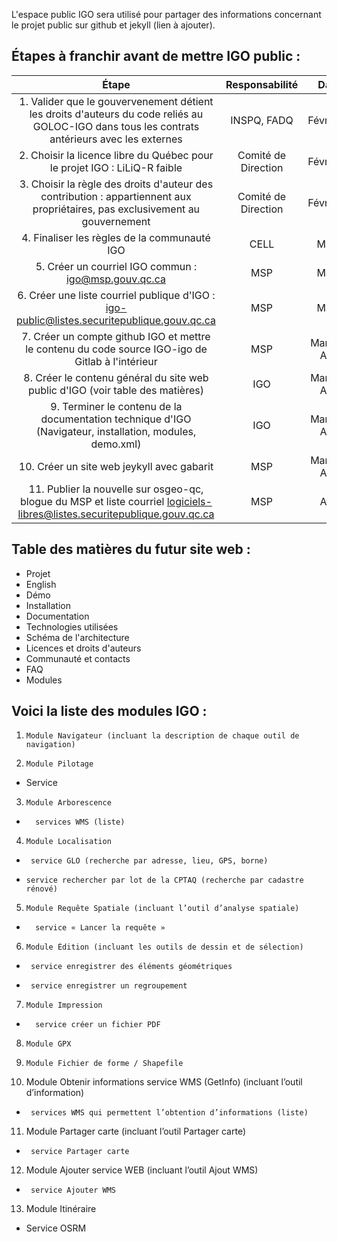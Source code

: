 

L'espace public IGO sera utilisé pour partager des informations concernant le projet public sur github et jekyll (lien à ajouter).

## Étapes à franchir avant de mettre IGO public :

|                                           Étape                                                    | Responsabilité       | Date    | Statut    |
|:--------------------------------------------------------------------------------------------------:|:--------------------:| -------:|-------:|
|1. Valider que le gouvervenement détient les droits d'auteurs du code reliés au GOLOC-IGO dans tous les contrats antérieurs avec les externes  | INSPQ, FADQ  | Février | |
|2. Choisir la licence libre du Québec pour le projet IGO : LiLiQ-R faible                                              | Comité de Direction  | Février | |
|3. Choisir la règle des droits d'auteur des contribution : appartiennent aux propriétaires, pas exclusivement au gouvernement | Comité de Direction  | Février | |
|4. Finaliser les règles de la communauté IGO | CELL  | Mars | |
|5. Créer un courriel IGO commun : igo@msp.gouv.qc.ca | MSP  | Mars | |
|6. Créer une liste courriel publique d'IGO : igo-public@listes.securitepublique.gouv.qc.ca  | MSP  | Mars | |
|7. Créer un compte github IGO et mettre le contenu du code source IGO-igo de Gitlab à l'intérieur  | MSP  | Mars-Avril | |
|8. Créer le contenu général du site web public d'IGO (voir table des matières)  | IGO  | Mars-Avril | |
|9. Terminer le contenu de la documentation technique d'IGO (Navigateur, installation, modules, demo.xml)  | IGO  | Mars-Avril | |
|10. Créer un site web jeykyll avec gabarit  | MSP  | Mars-Avril | |
|11. Publier la nouvelle sur osgeo-qc, blogue du MSP et liste courriel logiciels-libres@listes.securitepublique.gouv.qc.ca  | MSP  | Avril | |


## Table des matières du futur site web :
* Projet
* English
* Démo
* Installation
* Documentation
* Technologies utilisées
* Schéma de l'architecture
* Licences et droits d'auteurs
* Communauté et contacts
* FAQ
* Modules


## Voici la liste des modules IGO : 
1.     Module Navigateur (incluant la description de chaque outil de navigation)
2.     Module Pilotage
  * Service
3.     Module Arborescence
  *       services WMS (liste)
4.     Module Localisation
  *      service GLO (recherche par adresse, lieu, GPS, borne)
  *     service rechercher par lot de la CPTAQ (recherche par cadastre rénové)
5.     Module Requête Spatiale (incluant l’outil d’analyse spatiale)
  *       service « Lancer la requête »
6.     Module Édition (incluant les outils de dessin et de sélection)
  *      service enregistrer des éléments géométriques
  *      service enregistrer un regroupement
7.     Module Impression
  *       service créer un fichier PDF
8.     Module GPX
9.     Module Fichier de forme / Shapefile
10.  Module Obtenir informations service WMS (GetInfo) (incluant l’outil d’information)
  *      services WMS qui permettent l’obtention d’informations (liste)
11.  Module Partager carte (incluant l’outil Partager carte)
  *      service Partager carte
12.  Module Ajouter service WEB (incluant l’outil Ajout WMS)
  *      service Ajouter WMS
13. Module Itinéraire
  * Service OSRM
